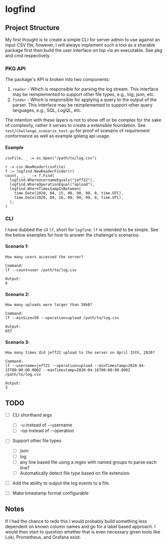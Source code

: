 # logfind

## Project Structure
My first thought is to create a simple CLI for server admin to use against an input CSV file, however,
I will always implement such a tool as a sharable package first then build the user interface on top via
an executable.  See pkg and cmd respectively.

### PKG API
The package's API is broken into two components:

1. `reader` - Which is responsible for parsing the log stream. This interface may be reimplemented to support other file types, e.g., log, json, etc.
2. `finder` - Which is responsible for applying a query to the output of the parser. This interface may be reimplemented to support other query languages, e.g., SQL, LogQL, etc.

The intention with these layers is not to show off or be complex for the sake of complexity, rather it serves to create a extensible foundation. See `test/challenge_scenario_test.go`
for proof of scenario of requirement conformance as well as example golang api usage.

#### Example
```
csvFile, _ := os.Open("/path/to/log.csv")

r := csv.NewReader(csvFile)
f := logfind.NewReaderFinder(r)
count, _, _ := f.Find(
  logfind.WhereUsernameEquals("jeff22"),
  logfind.WhereOperationEqual("upload"),
  logfind.WhereTimestampIsBetween(
    time.Date(2020, 04, 15, 00, 00, 00, 0, time.UTC),
    time.Date(2020, 04, 16, 00, 00, 00, 0, time.UTC),
  ),
)
```

### CLI
I have dubbed the cli `lf`, short for `logfind`. `lf` is intended to be simple. See the below examples for how to answer the challenge's scenarios.

#### Scenario 1:
```
How many users accessed the server?

Command:
lf --count=user /path/to/log.csv

Output:
6
```

#### Scenario 2:
```
How many uploads were larger than 50kB?

Command:
lf --minSize=50 --operation=upload /path/to/log.csv

Output:
657 
```

#### Scenario 3:
```
How many times did jeff22 upload to the server on April 15th, 2020?

Command:
lf --username=jeff22 --operation=upload --minTimestamp=2020-04-15T00:00:00.000Z --maxTimestamp=2020-04-16T00:00:00.000Z /path/to/log.csv

Output:
3
```


## TODO
- [ ] CLI shorthand args 
  - [ ] -u instead of --username
  - [ ] -op instead of --operation
- [ ] Support other file types
  - [ ] json
  - [ ] log
  - [ ] any line based file using a regex with named groups to parse each line?
  - [ ] Automatically detect file type based on file extension.
- [ ] Add the ability to output the log events to a file.
- [ ] Make timestamp format configurable


## Notes
If I had the chance to redo this I would probably build something less dependent on known column names and go for a label based approach.
I would then start to question whether that is even necessary given tools like Loki, Prometheus, and Grafana exist.


